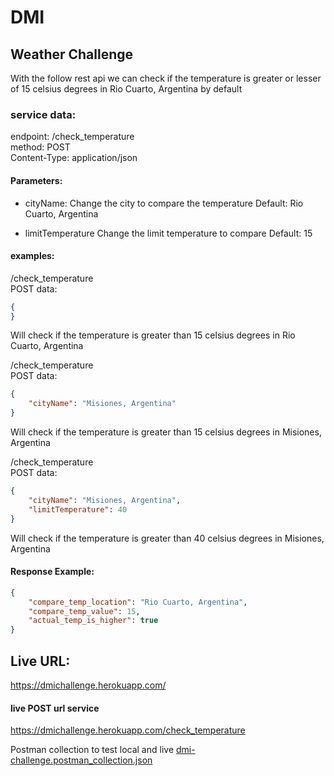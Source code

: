 # DMI

## Weather Challenge

With the follow rest api we can check if the temperature is greater or lesser of 15 celsius degrees in Rio Cuarto, Argentina by default

### service data:
endpoint: /check_temperature
<br />
method: POST
<br />
Content-Type: application/json

#### Parameters:

- cityName:
Change the city to compare the temperature
Default: Rio Cuarto, Argentina


- limitTemperature
Change the limit temperature to compare
Default: 15


#### examples:
/check_temperature
<br />
POST data:

```json
{
}
```
Will check if the temperature is greater than 15 celsius degrees in Rio Cuarto, Argentina


/check_temperature
<br />
POST data:

```json
{
    "cityName": "Misiones, Argentina"
}
```
Will check if the temperature is greater than 15 celsius degrees in Misiones, Argentina


/check_temperature
<br />
POST data:

```json
{
    "cityName": "Misiones, Argentina",
    "limitTemperature": 40
}
```
Will check if the temperature is greater than 40 celsius degrees in Misiones, Argentina


#### Response Example:
```json
{
    "compare_temp_location": "Rio Cuarto, Argentina",
    "compare_temp_value": 15,
    "actual_temp_is_higher": true
}
```

## Live URL:
https://dmichallenge.herokuapp.com/

#### live POST url service
https://dmichallenge.herokuapp.com/check_temperature

Postman collection to test local and live
[dmi-challenge.postman_collection.json](dmi-challenge.postman_collection.json)
